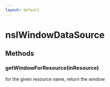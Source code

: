 ```yaml
---
layout: default
---
```


# nsIWindowDataSource #

## Methods ##

### getWindowForResource(inResource) ###
  
for the given resource name, return the window  
  
